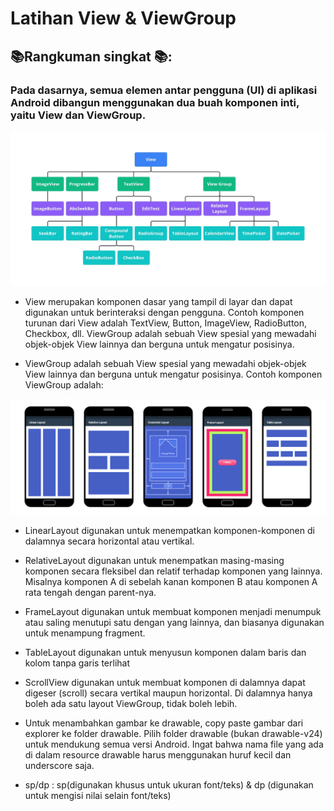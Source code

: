 # Latihan View & ViewGroup

## 📚Rangkuman singkat 📚:
### Pada dasarnya, semua elemen antar pengguna (UI) di aplikasi Android dibangun menggunakan dua buah komponen inti, yaitu View dan ViewGroup.
<img src="https://github.com/sarif03/view-viewGroupApp/blob/main/screenshot_komponen%20turunan%20View&ViewGroup.png?raw=true" width="800">

- View merupakan komponen dasar yang tampil di layar dan dapat digunakan untuk berinteraksi dengan pengguna. Contoh komponen turunan dari View adalah TextView, Button, ImageView, RadioButton, Checkbox, dll.
ViewGroup adalah sebuah View spesial yang mewadahi objek-objek View lainnya dan berguna untuk mengatur posisinya.

- ViewGroup adalah sebuah View spesial yang mewadahi objek-objek View lainnya dan berguna untuk mengatur posisinya.
Contoh komponen ViewGroup adalah:

 <img src="https://github.com/sarif03/view-viewGroupApp/blob/main/screenshot_ViewGroup.png?raw=true" width="">

- LinearLayout digunakan untuk menempatkan komponen-komponen di dalamnya secara horizontal atau vertikal.
- RelativeLayout digunakan untuk menempatkan masing-masing komponen secara fleksibel dan relatif terhadap komponen yang lainnya. Misalnya komponen A di sebelah kanan komponen B atau komponen A rata tengah dengan parent-nya.
- FrameLayout digunakan untuk membuat komponen menjadi menumpuk atau saling menutupi satu dengan yang lainnya, dan biasanya digunakan untuk menampung fragment.
- TableLayout digunakan untuk menyusun komponen dalam baris dan kolom tanpa garis terlihat

- ScrollView digunakan untuk membuat komponen di dalamnya dapat digeser (scroll) secara vertikal maupun horizontal. Di dalamnya hanya boleh ada satu layout ViewGroup, tidak boleh lebih.
- Untuk menambahkan gambar ke drawable, copy paste gambar dari explorer ke folder drawable. Pilih folder drawable (bukan drawable-v24) untuk mendukung semua versi Android. 
Ingat bahwa nama file yang ada di dalam resource drawable harus menggunakan huruf kecil dan underscore saja.

- sp/dp : sp(digunakan khusus untuk ukuran font/teks) & dp (digunakan untuk mengisi nilai selain font/teks)

